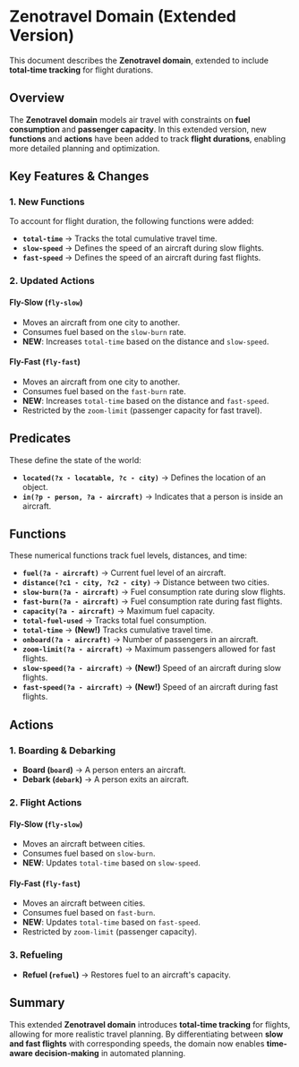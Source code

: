 # Zenotravel Domain (Extended Version)

This document describes the **Zenotravel domain**, extended to include **total-time tracking** for flight durations.



## Overview

The **Zenotravel domain** models air travel with constraints on **fuel consumption** and **passenger capacity**. In this extended version, new **functions** and **actions** have been added to track **flight durations**, enabling more detailed planning and optimization.



## Key Features & Changes

### 1. New Functions
To account for flight duration, the following functions were added:

- **`total-time`** → Tracks the total cumulative travel time.
- **`slow-speed`** → Defines the speed of an aircraft during slow flights.
- **`fast-speed`** → Defines the speed of an aircraft during fast flights.

### 2. Updated Actions

#### **Fly-Slow (`fly-slow`)**
- Moves an aircraft from one city to another.
- Consumes fuel based on the `slow-burn` rate.
- **NEW**: Increases `total-time` based on the distance and `slow-speed`.

#### **Fly-Fast (`fly-fast`)**
- Moves an aircraft from one city to another.
- Consumes fuel based on the `fast-burn` rate.
- **NEW**: Increases `total-time` based on the distance and `fast-speed`.
- Restricted by the `zoom-limit` (passenger capacity for fast travel).



## Predicates
These define the state of the world:

- **`located(?x - locatable, ?c - city)`** → Defines the location of an object.
- **`in(?p - person, ?a - aircraft)`** → Indicates that a person is inside an aircraft.



## Functions
These numerical functions track fuel levels, distances, and time:

- **`fuel(?a - aircraft)`** → Current fuel level of an aircraft.
- **`distance(?c1 - city, ?c2 - city)`** → Distance between two cities.
- **`slow-burn(?a - aircraft)`** → Fuel consumption rate during slow flights.
- **`fast-burn(?a - aircraft)`** → Fuel consumption rate during fast flights.
- **`capacity(?a - aircraft)`** → Maximum fuel capacity.
- **`total-fuel-used`** → Tracks total fuel consumption.
- **`total-time`** → **(New!)** Tracks cumulative travel time.
- **`onboard(?a - aircraft)`** → Number of passengers in an aircraft.
- **`zoom-limit(?a - aircraft)`** → Maximum passengers allowed for fast flights.
- **`slow-speed(?a - aircraft)`** → **(New!)** Speed of an aircraft during slow flights.
- **`fast-speed(?a - aircraft)`** → **(New!)** Speed of an aircraft during fast flights.



## Actions

### 1. Boarding & Debarking
- **Board (`board`)** → A person enters an aircraft.
- **Debark (`debark`)** → A person exits an aircraft.

### 2. Flight Actions

#### **Fly-Slow (`fly-slow`)**
- Moves an aircraft between cities.
- Consumes fuel based on `slow-burn`.
- **NEW**: Updates `total-time` based on `slow-speed`.

#### **Fly-Fast (`fly-fast`)**
- Moves an aircraft between cities.
- Consumes fuel based on `fast-burn`.
- **NEW**: Updates `total-time` based on `fast-speed`.
- Restricted by `zoom-limit` (passenger capacity).

### 3. Refueling
- **Refuel (`refuel`)** → Restores fuel to an aircraft's capacity.


## Summary
This extended **Zenotravel domain** introduces **total-time tracking** for flights, allowing for more realistic travel planning. By differentiating between **slow and fast flights** with corresponding speeds, the domain now enables **time-aware decision-making** in automated planning.
